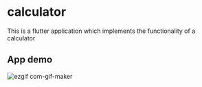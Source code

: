 # calculator

This is a flutter application which implements the functionality of a calculator

## App demo

![ezgif com-gif-maker](https://user-images.githubusercontent.com/56069189/104939018-e338f900-59d5-11eb-92cd-196b6b796698.gif)


